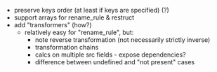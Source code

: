 * preserve keys order (at least if keys are specified) (?)
* support arrays for rename_rule & restruct
* add "transformers" (how?)
	* relatively easy for "rename_rule", but:
		* note reverse transformation (not necessarily strictly inverse)
		* transformation chains
		* calcs on multiple src fields - expose dependencies?
		* difference between undefined and "not present" cases
